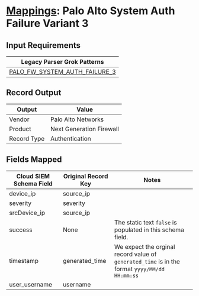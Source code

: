 # [Mappings](README.md): Palo Alto System Auth Failure Variant 3

## Input Requirements

|Legacy Parser Grok Patterns|
|-------------|
|[PALO_FW_SYSTEM_AUTH_FAILURE_3](../legacy_parsers/PALO_FW_SYSTEM_AUTH_FAILURE_3.md)|

## Record Output

|Output|Value|
|------|-----|
|Vendor|Palo Alto Networks|
|Product|Next Generation Firewall|
|Record Type|Authentication|

## Fields Mapped

|Cloud SIEM Schema Field|Original Record Key|Notes|
|-----------------------|-------------------|-----|
|device_ip|source_ip||
|severity|severity||
|srcDevice_ip|source_ip||
|success|None|The static text `false` is populated in this schema field.|
|timestamp|generated_time|We expect the orginal record value of `generated_time` is in the format `yyyy/MM/dd HH:mm:ss`|
|user_username|username||

